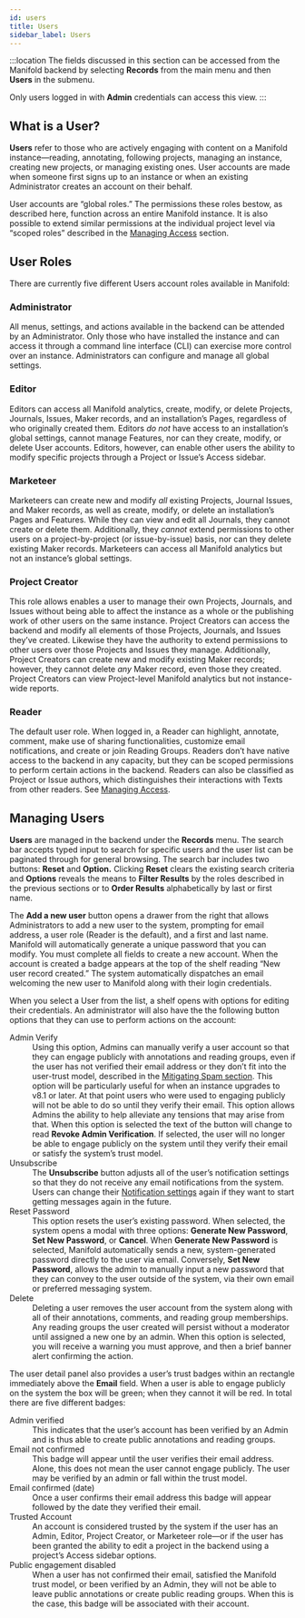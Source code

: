 ```yaml
---
id: users
title: Users
sidebar_label: Users
---
```


:::location
The fields discussed in this section can be accessed from the Manifold backend by selecting **Records** from the main menu and then **Users** in the submenu.

Only users logged in with **Admin** credentials can access this view.
:::

## What is a User?

**Users** refer to those who are actively engaging with content on a Manifold instance—reading, annotating, following projects, managing an instance, creating new projects, or managing existing ones. User accounts are made when someone first signs up to an instance or when an existing Administrator creates an account on their behalf.

User accounts are “global roles.” The permissions these roles bestow, as described here,  function across an entire Manifold instance. It is also possible to extend similar permissions at the individual project level via “scoped roles” described in the [Managing Access](../../docs/backend/projects.md#access) section.

## User Roles

There are currently five different Users account roles available in Manifold:

### Administrator

All menus, settings, and actions available in the backend can be attended by an Administrator. Only those who have installed the instance and can access it through a command line interface (CLI) can exercise more control over an instance. Administrators can configure and manage all global settings.

### Editor

Editors can access all Manifold analytics, create, modify, or delete Projects, Journals, Issues, Maker records, and an installation’s Pages, regardless of who originally created them. Editors *do not* have access to an installation’s global settings, cannot manage Features, nor can they create, modify, or delete User accounts. Editors, however, can enable other users the ability to modify specific projects through a Project or Issue’s Access sidebar.

### Marketeer

Marketeers can create new and modify *all* existing Projects, Journal Issues, and Maker records, as well as create, modify, or delete an installation’s Pages and Features. While they can view and edit all Journals, they cannot create or delete them. Additionally, they *cannot* extend permissions to other users on a project-by-project (or issue-by-issue) basis, nor can they delete existing Maker records. Marketeers can access all Manifold analytics but not an instance’s global settings.

### Project Creator

This role allows enables a user to manage their own Projects, Journals, and Issues without being able to affect the instance as a whole or the publishing work of other users on the same instance. Project Creators can access the backend and modify all elements of those Projects, Journals, and Issues they’ve created. Likewise they have the authority to extend permissions to other users over those Projects and Issues they manage. Additionally, Project Creators can create new and modify existing Maker records; however, they cannot delete *any* Maker record, even those they created. Project Creators can view Project-level Manifold analytics but not instance-wide reports.

### Reader

The default user role. When logged in, a Reader can highlight, annotate, comment, make use of sharing functionalities, customize email notifications, and create or join Reading Groups. Readers don’t have native access to the backend in any capacity, but they can be scoped permissions to perform certain actions in the backend. Readers can also be classified as Project or Issue authors, which distinguishes their interactions with Texts from other readers. See [Managing Access](../../docs/backend/projects.md#access).

## Managing Users

**Users** are managed in the backend under the **Records** menu. The search bar accepts typed input to search for specific users and the user list can be paginated through for general browsing. The search bar includes two buttons: **Reset** and **Option.** Clicking **Reset** clears the existing search criteria and **Options** reveals the means to **Filter Results** by the roles described in the previous sections or to **Order Results** alphabetically by last or first name.

The **Add a new user** button opens a drawer from the right that allows Administrators to add a new user to the system, prompting for email address, a user role (Reader is the default), and a first and last name. Manifold will automatically generate a unique password that you can modify. You must complete all fields to create a new account. When the account is created a badge appears at the top of the shelf reading “New user record created.” The system automatically dispatches an email welcoming the new user to Manifold along with their login credentials.

When you select a User from the list, a shelf opens with options for editing their credentials. An administrator will also have the the following button options that they can use to perform actions on the account:

<dl>
  <dt>Admin Verify</dt>
  <dd>Using this option, Admins can manually verify a user account so that they can engage publicly with annotations and reading groups, even if the user has not verified their email address or they don’t fit into the user-trust model, described in the <a href="../administering/spam">Mitigating Spam section</a>. This option will be particularly useful for when an instance upgrades to v8.1 or later. At that point users who were used to engaging publicly will not be able to do so until they verify their email. This option allows Admins the ability to help alleviate any tensions that may arise from that. When this option is selected the text of the button will change to read <b>Revoke Admin Verification</b>. If selected, the user will no longer be able to engage publicly on the system until they verify their email or satisfy the system’s trust model.</dd>
  <dt>Unsubscribe</dt>
  <dd>The <b>Unsubscribe</b> button adjusts all of the user’s notification settings so that they do not receive any email notifications from the system. Users can change their <a href="../walkthroughs/notifications">Notification settings</a> again if they want to start getting messages again in the future.</dd>
  <dt>Reset Password</dt>
  <dd>This option resets the user’s existing password. When selected, the system opens a modal with three options: <b>Generate New Password</b>, <b>Set New Password</b>, or <b>Cancel</b>. When <b>Generate New Password</b> is selected, Manifold automatically sends a new, system-generated password directly to the user via email. Conversely, <b>Set New Password</b>, allows the admin to manually input a new password that they can convey to the user outside of the system, via their own email or preferred messaging system.</dd>
  <dt>Delete</dt>
  <dd>Deleting a user removes the user account from the system along with all of their annotations, comments, and reading group memberships. Any reading groups the user created will persist without a moderator until assigned a new one by an admin. When this option is selected, you will receive a warning you must approve, and then a brief banner alert confirming the action.</dd>
</dl>

The user detail panel also provides a user’s trust badges within an rectangle immediately above the **Email** field. When a user is able to engage publicly on the system the box will be green; when they cannot it will be red. In total there are five different badges:

<dl>
  <dt>Admin verified</dt>
  <dd>This indicates that the user’s account has been verified by an Admin and is thus able to create public annotations and reading groups.</dd>
  <dt>Email not confirmed</dt>
  <dd>This badge will appear until the user verifies their email address. Alone, this does not mean the user cannot engage publicly. The user may be verified by an admin or fall within the trust model.</dd>
  <dt>Email confirmed (date)</dt>
  <dd>Once a user confirms their email address this badge will appear followed by the date they verified their email.</dd>
  <dt>Trusted Account</dt>
  <dd>An account is considered trusted by the system if the user has an Admin, Editor, Project Creator, or Marketeer role—or if the user has been granted the ability to edit a project in the backend using a project’s Access sidebar options.</dd>
  <dt>Public engagement disabled</dt>
  <dd>When a user has not confirmed their email, satisfied the Manifold trust model, or been verified by an Admin, they will not be able to leave public annotations or create public reading groups. When this is the case, this badge will be associated with their account.</dd>
</dl>